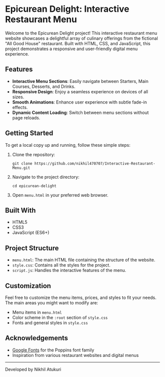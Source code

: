 # Epicurean Delight: Interactive Restaurant Menu

Welcome to the Epicurean Delight project! This interactive restaurant menu website showcases a delightful array of culinary offerings from the fictional "All Good House" restaurant. Built with HTML, CSS, and JavaScript, this project demonstrates a responsive and user-friendly digital menu experience.

## Features

- **Interactive Menu Sections**: Easily navigate between Starters, Main Courses, Desserts, and Drinks.
- **Responsive Design**: Enjoy a seamless experience on devices of all sizes.
- **Smooth Animations**: Enhance user experience with subtle fade-in effects.
- **Dynamic Content Loading**: Switch between menu sections without page reloads.

## Getting Started

To get a local copy up and running, follow these simple steps:

1. Clone the repository:
   ```
   git clone https://github.com/nikhil470707/Interactive-Restaurant-Menu.git
   ```
2. Navigate to the project directory:
   ```
   cd epicurean-delight
   ```
3. Open `menu.html` in your preferred web browser.

## Built With

- HTML5
- CSS3
- JavaScript (ES6+)

## Project Structure

- `menu.html`: The main HTML file containing the structure of the website.
- `style.css`: Contains all the styles for the project.
- `script.js`: Handles the interactive features of the menu.

## Customization

Feel free to customize the menu items, prices, and styles to fit your needs. The main areas you might want to modify are:

- Menu items in `menu.html`
- Color scheme in the `:root` section of `style.css`
- Fonts and general styles in `style.css`

##  Acknowledgements

- [Google Fonts](https://fonts.google.com/) for the Poppins font family
- Inspiration from various restaurant websites and digital menus

---

Developed by Nikhil Atukuri
